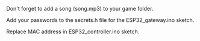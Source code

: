 Don't forget to add a song (song.mp3) to your game folder.

Add your passwords to the secrets.h file for the ESP32_gateway.ino sketch.

Replace MAC address in ESP32_controller.ino sketch.